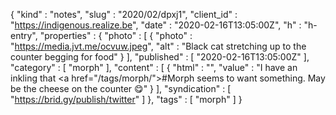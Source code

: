 {
  "kind" : "notes",
  "slug" : "2020/02/dpxj1",
  "client_id" : "https://indigenous.realize.be",
  "date" : "2020-02-16T13:05:00Z",
  "h" : "h-entry",
  "properties" : {
    "photo" : [ {
      "photo" : "https://media.jvt.me/ocvuw.jpeg",
      "alt" : "Black cat stretching up to the counter begging for food"
    } ],
    "published" : [ "2020-02-16T13:05:00Z" ],
    "category" : [ "morph" ],
    "content" : [ {
      "html" : "",
      "value" : "I have an inkling that <a href=\"/tags/morph/\">#Morph</a> seems to want something. May be the cheese on the counter 😋"
    } ],
    "syndication" : [ "https://brid.gy/publish/twitter" ]
  },
  "tags" : [ "morph" ]
}
